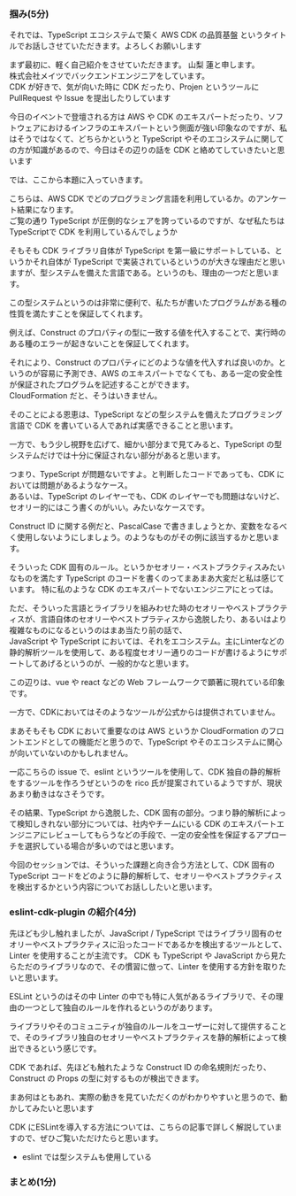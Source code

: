 ### 掴み(5分)

それでは、TypeScript エコシステムで築く AWS CDK の品質基盤 というタイトルでお話しさせていただきます。よろしくお願いします

まず最初に、軽く自己紹介をさせていただきます。
山梨 蓮と申します。  
株式会社メイツでバックエンドエンジニアをしています。  
CDK が好きで、気が向いた時に CDK だったり、Projen というツールに PullRequest や Issue を提出したりしています

今日のイベントで登壇される方は AWS や CDK のエキスパートだったり、ソフトウェアにおけるインフラのエキスパートという側面が強い印象なのですが、私はそうではなくて、どちらかというと TypeScript やそのエコシステムに関しての方が知識があるので、今日はその辺りの話を CDK と絡めてしていきたいと思います

では、ここから本題に入っていきます。

こちらは、AWS CDK でどのプログラミング言語を利用しているか。のアンケート結果になります。  
ご覧の通り TypeScript が圧倒的なシェアを誇っているのですが、なぜ私たちはTypeScriptで CDK を利用しているんでしょうか

そもそも CDK ライブラリ自体が TypeScript を第一級にサポートしている、というかそれ自体が TypeScript で実装されているというのが大きな理由だと思いますが、型システムを備えた言語である。というのも、理由の一つだと思います。

この型システムというのは非常に便利で、私たちが書いたプログラムがある種の性質を満たすことを保証してくれます。

例えば、Construct のプロパティの型に一致する値を代入することで、実行時のある種のエラーが起きないことを保証してくれます。

それにより、Construct のプロパティにどのような値を代入すれば良いのか。というのが容易に予測でき、AWS のエキスパートでなくても、ある一定の安全性が保証されたプログラムを記述することができます。  
CloudFormation だと、そうはいきません。

そのことによる恩恵は、TypeScript などの型システムを備えたプログラミング言語で CDK を書いている人であれば実感できることと思います。

<!--
TypeScript はやや特殊な言語で、その型システムには型安全性が厳密に保証されていないケースもありますが、それでも、CDK を書く上では十分に役立ちます。
-->

一方で、もう少し視野を広げて、細かい部分まで見てみると、TypeScript の型システムだけでは十分に保証されない部分があると思います。  

つまり、TypeScript が問題ないですよ。と判断したコードであっても、CDK においては問題があるようなケース。  
あるいは、TypeScript のレイヤーでも、CDK のレイヤーでも問題はないけど、セオリー的にはこう書くのがいい。みたいなケースです。

Construct ID に関する例だと、PascalCase で書きましょうとか、変数をなるべく使用しないようにしましょう。のようなものがその例に該当するかと思います。

そういった CDK 固有のルール。というかセオリー・ベストプラクティスみたいなものを満たす TypeScript のコードを書くのってまあまあ大変だと私は感じています。
特に私のような CDK のエキスパートでないエンジニアにとっては。

ただ、そういった言語とライブラリを組みわせた時のセオリーやベストプラクティスが、言語自体のセオリーやベストプラティスから逸脱したり、あるいはより複雑なものになるというのはまあ当たり前の話で、  
JavaScript や TypeScript においては、それをエコシステム。主にLinterなどの静的解析ツールを使用して、ある程度セオリー通りのコードが書けるようにサポートしてあげるというのが、一般的かなと思います。

この辺りは、vue や react などの Web フレームワークで顕著に現れている印象です。

一方で、CDKにおいてはそのようなツールが公式からは提供されていません。  

まあそもそも CDK において重要なのは AWS というか CloudFormation のフロントエンドとしての機能だと思うので、TypeScript やそのエコシステムに関心が向いていないのかもしれません。

一応こちらの issue で、eslint というツールを使用して、CDK 独自の静的解析をするツールを作ろうぜというのを rico 氏が提案されているようですが、現状あまり動きはなさそうです。

その結果、TypeScript から逸脱した、CDK 固有の部分。つまり静的解析によって検知しきれない部分については、社内やチームにいる CDK のエキスパートエンジニアにレビューしてもらうなどの手段で、一定の安全性を保証するアプローチを選択している場合が多いのではと思います。

今回のセッションでは、そういった課題と向き合う方法として、CDK 固有の TypeScript コードをどのように静的解析して、セオリーやベストプラクティスを検出するかという内容についてお話ししたいと思います。

### eslint-cdk-plugin の紹介(4分)

先ほども少し触れましたが、JavaScript / TypeScript ではライブラリ固有のセオリーやベストプラクティスに沿ったコードであるかを検出するツールとして、Linter を使用することが主流です。
CDK も TypeScript や JavaScript から見たらただのライブラリなので、その慣習に倣って、Linter を使用する方針を取りたいと思います。
  
ESLint というのはその中 Linter の中でも特に人気があるライブラリで、その理由の一つとして独自のルールを作れるというのがあります。

ライブラリやそのコミュニティが独自のルールをユーザーに対して提供することで、そのライブラリ独自のセオリーやベストプラクティスを静的解析によって検出できるという感じです。

CDK であれば、先ほども触れたような Construct ID の命名規則だったり、Construct の Props の型に対するものが検出できます。

まあ何はともあれ、実際の動きを見ていただくのがわかりやすいと思うので、動かしてみたいと思います

CDK にESLintを導入する方法については、こちらの記事で詳しく解説していますので、ぜひご覧いただけたらと思います。

- eslint では型システムも使用している

### まとめ(1分)

